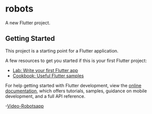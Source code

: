 # robots

A new Flutter project.

## Getting Started

This project is a starting point for a Flutter application.

A few resources to get you started if this is your first Flutter project:

- [Lab: Write your first Flutter app](https://docs.flutter.dev/get-started/codelab)
- [Cookbook: Useful Flutter samples](https://docs.flutter.dev/cookbook)

For help getting started with Flutter development, view the
[online documentation](https://docs.flutter.dev/), which offers tutorials,
samples, guidance on mobile development, and a full API reference.

-[Video-Robotsapp](https://drive.google.com/drive/folders/10bZfYmkIntg_FcEdWJPr2cDJHbomttqF?usp=sharing) 
